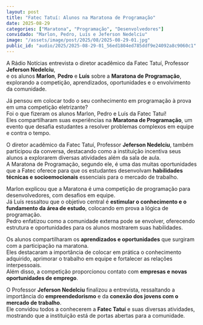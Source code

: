 ```yaml
---
layout: post 
title: "Fatec Tatuí: Alunos na Maratona de Programação" 
date: 2025-08-29 
categories: ["Maratona", "Programação", "Desenvolvedores"]  
convidado: "Marlon, Pedro, Luís e Jeferson Nedelciu"
image: "/assets/image/post/2025/08/2025-08-29-01.jpg"
public_id: "audio/2025/2025-08-29-01_56ed1804ed785ddf9e24092a8c9060c1"
---
```


A Rádio Notícias entrevista o diretor acadêmico da Fatec Tatuí, Professor **Jeferson Nedelciu**,  
e os alunos **Marlon**, **Pedro** e **Luís** sobre a **Maratona de Programação**, explorando a competição, aprendizados, oportunidades e o envolvimento da comunidade.

Já pensou em colocar todo o seu conhecimento em programação à prova em uma competição eletrizante?  
Foi o que fizeram os alunos Marlon, Pedro e Luís da Fatec Tatuí!  
Eles compartilharam suas experiências na **Maratona de Programação**, um evento que desafia estudantes a resolver problemas complexos em equipe e contra o tempo.

O diretor acadêmico da Fatec Tatuí, Professor **Jeferson Nedelciu**, também participou da conversa, destacando como a instituição incentiva seus alunos a explorarem diversas atividades além da sala de aula.  
A Maratona de Programação, segundo ele, é uma das muitas oportunidades que a Fatec oferece para que os estudantes desenvolvam **habilidades técnicas e socioemocionais** essenciais para o mercado de trabalho.  

Marlon explicou que a Maratona é uma competição de programação para desenvolvedores, com desafios em equipe.  
Já Luís ressaltou que o objetivo central é **estimular o conhecimento e o fundamento da área de estudo**, colocando em prova a lógica de programação.  
Pedro enfatizou como a comunidade externa pode se envolver, oferecendo estrutura e oportunidades para os alunos mostrarem suas habilidades.

Os alunos compartilharam os **aprendizados e oportunidades** que surgiram com a participação na maratona.  
Eles destacaram a importância de colocar em prática o conhecimento adquirido, aprimorar o trabalho em equipe e fortalecer as relações interpessoais.  
Além disso, a competição proporcionou contato com **empresas e novas oportunidades de emprego**.  

O Professor **Jeferson Nedelciu** finalizou a entrevista, ressaltando a importância do **empreendedorismo** e da **conexão dos jovens com o mercado de trabalho**.  
Ele convidou todos a conhecerem a **Fatec Tatuí** e suas diversas atividades, mostrando que a instituição está de portas abertas para a comunidade.